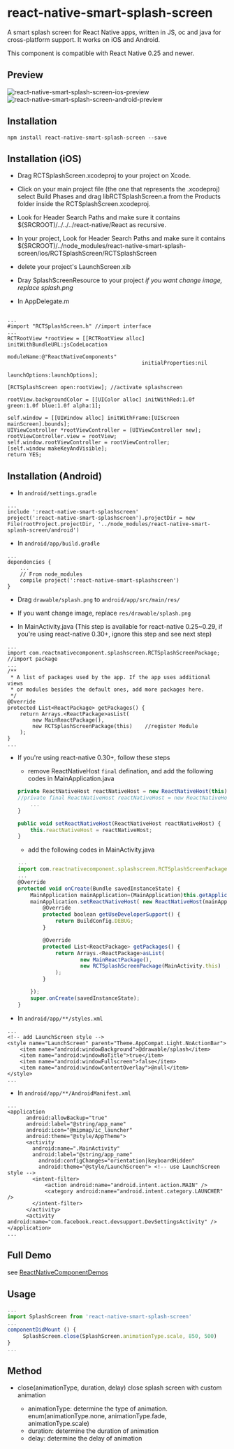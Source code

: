 # react-native-smart-splash-screen
A smart splash screen for React Native apps, written in JS, oc and java for cross-platform support.
It works on iOS and Android.

This component is compatible with React Native 0.25 and newer.

## Preview

![react-native-smart-splash-screen-ios-preview][1]
![react-native-smart-splash-screen-android-preview][2]

## Installation

```
npm install react-native-smart-splash-screen --save
```

## Installation (iOS)

* Drag RCTSplashScreen.xcodeproj to your project on Xcode.

* Click on your main project file (the one that represents the .xcodeproj) select Build Phases and drag libRCTSplashScreen.a from the Products folder inside the RCTSplashScreen.xcodeproj.

* Look for Header Search Paths and make sure it contains $(SRCROOT)/../../../react-native/React as recursive.

* In your project, Look for Header Search Paths and make sure it contains $(SRCROOT)/../node_modules/react-native-smart-splash-screen/ios/RCTSplashScreen/RCTSplashScreen

* delete your project's LaunchScreen.xib

* Dray SplashScreenResource to your project *if you want change image, replace splash.png*

* In AppDelegate.m

```

...
#import "RCTSplashScreen.h" //import interface
...
RCTRootView *rootView = [[RCTRootView alloc] initWithBundleURL:jsCodeLocation
                                                  moduleName:@"ReactNativeComponents"
                                           initialProperties:nil
                                               launchOptions:launchOptions];

[RCTSplashScreen open:rootView]; //activate splashscreen

rootView.backgroundColor = [[UIColor alloc] initWithRed:1.0f green:1.0f blue:1.0f alpha:1];

self.window = [[UIWindow alloc] initWithFrame:[UIScreen mainScreen].bounds];
UIViewController *rootViewController = [UIViewController new];
rootViewController.view = rootView;
self.window.rootViewController = rootViewController;
[self.window makeKeyAndVisible];
return YES;

```


## Installation (Android)

* In `android/settings.gradle`

```
...
include ':react-native-smart-splashscreen'
project(':react-native-smart-splashscreen').projectDir = new File(rootProject.projectDir, '../node_modules/react-native-smart-splash-screen/android')
```

* In `android/app/build.gradle`

```
...
dependencies {
    ...
    // From node_modules
    compile project(':react-native-smart-splashscreen')
}
```

* Drag `drawable/splash.png` to `android/app/src/main/res/`

* If you want change image, replace `res/drawable/splash.png`

* In MainActivity.java (This step is available for react-native 0.25~0.29, if you're using react-native 0.30+, ignore this step and see next step)

```
...
import com.reactnativecomponent.splashscreen.RCTSplashScreenPackage;    //import package
...
/**
 * A list of packages used by the app. If the app uses additional views
 * or modules besides the default ones, add more packages here.
 */
@Override
protected List<ReactPackage> getPackages() {
    return Arrays.<ReactPackage>asList(
        new MainReactPackage(),
        new RCTSplashScreenPackage(this)    //register Module
    );
}
...

```

* If you're using react-native 0.30+, follow these steps

    * remove ReactNativeHost `final` defination, and add the following codes in MainApplication.java

    ```js
    private ReactNativeHost reactNativeHost = new ReactNativeHost(this) {
    //private final ReactNativeHost reactNativeHost = new ReactNativeHost(this) {
        ...
    }

    public void setReactNativeHost(ReactNativeHost reactNativeHost) {
        this.reactNativeHost = reactNativeHost;
    }
    ```

    * add the following codes in MainActivity.java

    ```js
    ...
    import com.reactnativecomponent.splashscreen.RCTSplashScreenPackage;    //import package
    ...
    @Override
    protected void onCreate(Bundle savedInstanceState) {
        MainApplication mainApplication=(MainApplication)this.getApplication();
        mainApplication.setReactNativeHost( new ReactNativeHost(mainApplication) {
            @Override
            protected boolean getUseDeveloperSupport() {
                return BuildConfig.DEBUG;
            }

            @Override
            protected List<ReactPackage> getPackages() {
                return Arrays.<ReactPackage>asList(
                        new MainReactPackage(),
                        new RCTSplashScreenPackage(MainActivity.this)  //register Module
                );
            }

        });
        super.onCreate(savedInstanceState);
    }
    ```

* In `android/app/**/styles.xml`

```
...
<!-- add LaunchScreen style -->
<style name="LaunchScreen" parent="Theme.AppCompat.Light.NoActionBar">
    <item name="android:windowBackground">@drawable/splash</item>
    <item name="android:windowNoTitle">true</item>
    <item name="android:windowFullscreen">false</item>
    <item name="android:windowContentOverlay">@null</item>
</style>
...
```

* In `android/app/**/AndroidManifest.xml`

```
...
<application
      android:allowBackup="true"
      android:label="@string/app_name"
      android:icon="@mipmap/ic_launcher"
      android:theme="@style/AppTheme">
      <activity
        android:name=".MainActivity"
        android:label="@string/app_name"
          android:configChanges="orientation|keyboardHidden"
          android:theme="@style/LaunchScreen"> <!-- use LaunchScreen style -->
        <intent-filter>
            <action android:name="android.intent.action.MAIN" />
            <category android:name="android.intent.category.LAUNCHER" />
        </intent-filter>
      </activity>
      <activity android:name="com.facebook.react.devsupport.DevSettingsActivity" />
</application>
...
```

## Full Demo

see [ReactNativeComponentDemos][0]


## Usage

```js
...
import SplashScreen from 'react-native-smart-splash-screen'
...
componentDidMount () {
     SplashScreen.close(SplashScreen.animationType.scale, 850, 500)
}
...

```

## Method

* close(animationType, duration, delay)
  close splash screen with custom animation

  * animationType: determine the type of animation. enum(animationType.none, animationType.fade, animationType.scale)
  * duration: determine the duration of animation
  * delay: determine the delay of animation


[0]: https://github.com/cyqresig/ReactNativeComponentDemos
[1]: http://cyqresig.github.io/img/react-native-smart-splash-screen-preview-ios-v1.0.0.gif
[2]: http://cyqresig.github.io/img/react-native-smart-splash-screen-preview-android-v1.0.3.gif